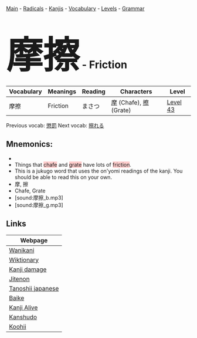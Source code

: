 <style> bigfont {font-size: 100px}</style>
[Main](../README.md) -
[Radicals](../radicals.md) -
[Kanjis](../kanjis.md) -
[Vocabulary](../vocabulary.md) -
[Levels](../levels.md) -
[Grammar](../grammar.md)
# <bigfont> 摩擦</bigfont> - Friction 

| Vocabulary | Meanings | Reading | Characters | Level |
| --- | --- | --- | --- | --- |
| 摩擦 | Friction | まさつ |  [摩](../kanjis/摩.md) (Chafe), [擦](../kanjis/擦.md) (Grate) | [Level 43](../levels/wk_level43.md) |

Previous vocab: [懲罰](懲罰.md) Next vocab: [擦れる](擦れる.md) 

## Mnemonics:

* 
* Things that <span style="background-color:#ffcccb"> chafe</span> and <span style="background-color:#ffcccb"> grate</span> have lots of <span style="background-color:#ffcccb"> friction</span>.
* This is a jukugo word that uses the on'yomi readings of the kanji. You should be able to read this on your own.
* 摩, 擦
* Chafe, Grate
* [sound:摩擦_b.mp3]
* [sound:摩擦_g.mp3]


## Links 

| Webpage |
| --- |
| [Wanikani          ](https://www.wanikani.com/kanji/摩擦) |
| [Wiktionary        ](https://en.wiktionary.org/wiki/摩擦) |
| [Kanji damage      ](http://www.kanjidamage.com/kanji/search?utf8=✓&q=摩擦) |
| [Jitenon           ](https://jitenon.com/kanji/摩擦) |
| [Tanoshii japanese ](https://www.tanoshiijapanese.com/dictionary/kanji.cfm?k=摩擦) |
| [Baike             ](https://baike.baidu.com/item/摩擦) |
| [Kanji Alive       ](https://app.kanjialive.com/摩擦) |
| [Kanshudo          ](https://www.kanshudo.com/searchmn?q=摩擦) |
| [Koohii            ](https://kanji.koohii.com/study/kanji/摩擦) |
